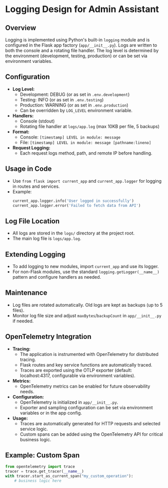 # Logging Design for Admin Assistant

## Overview
Logging is implemented using Python's built-in `logging` module and is configured in the Flask app factory (`app/__init__.py`). Logs are written to both the console and a rotating file handler. The log level is determined by the environment (development, testing, production) or can be set via environment variables.

## Configuration
- **Log Level:**
  - Development: DEBUG (or as set in `.env.development`)
  - Testing: INFO (or as set in `.env.testing`)
  - Production: WARNING (or as set in `.env.production`)
  - Can be overridden by `LOG_LEVEL` environment variable.
- **Handlers:**
  - Console (stdout)
  - Rotating file handler at `logs/app.log` (max 10KB per file, 5 backups)
- **Format:**
  - Console: `[timestamp] LEVEL in module: message`
  - File: `[timestamp] LEVEL in module: message [pathname:lineno]`
- **Request Logging:**
  - Each request logs method, path, and remote IP before handling.

## Usage in Code
- Use `from flask import current_app` and `current_app.logger` for logging in routes and services.
- Example:
  ```python
  current_app.logger.info('User logged in successfully')
  current_app.logger.error('Failed to fetch data from API')
  ```

## Log File Location
- All logs are stored in the `logs/` directory at the project root.
- The main log file is `logs/app.log`.

## Extending Logging
- To add logging to new modules, import `current_app` and use its logger.
- For non-Flask modules, use the standard `logging.getLogger(__name__)` pattern and configure handlers as needed.

## Maintenance
- Log files are rotated automatically. Old logs are kept as backups (up to 5 files).
- Monitor log file size and adjust `maxBytes`/`backupCount` in `app/__init__.py` if needed.

## OpenTelemetry Integration
- **Tracing:**
  - The application is instrumented with OpenTelemetry for distributed tracing.
  - Flask routes and key service functions are automatically traced.
  - Traces are exported using the OTLP exporter (default: localhost:4317, configurable via environment variables).
- **Metrics:**
  - OpenTelemetry metrics can be enabled for future observability needs.
- **Configuration:**
  - OpenTelemetry is initialized in `app/__init__.py`.
  - Exporter and sampling configuration can be set via environment variables or in the app config.
- **Usage:**
  - Traces are automatically generated for HTTP requests and selected service logic.
  - Custom spans can be added using the OpenTelemetry API for critical business logic.

## Example: Custom Span
```python
from opentelemetry import trace
tracer = trace.get_tracer(__name__)
with tracer.start_as_current_span("my_custom_operation"):
    # business logic here
``` 